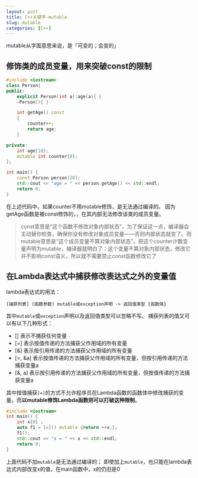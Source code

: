 ```yaml
---
layout: post
title: C++关键字-mutable
slug: mutable
categories: [C++]
---
```


mutable从字面意思来说，是「可变的；会变的」

## 修饰类的成员变量，用来突破const的限制
```cpp
#include <iostream>
class Person{
public:
    explicit Person(int a):age(a){ }
    ~Person(){ }

    int getAge() const
    {
        counter++;
        return age;
    }

private:
    int age{18};
    mutable int counter{0};
};

int main() {
    const Person person(20);
    std::cout << "age = " << person.getAge() << std::endl;
    return 0;
}
```
在上述代码中，如果counter不用mutable修饰，是无法通过编译的。
因为getAge函数是被const修饰的，，在其内部无法修改该类的成员变量。
> const意思是“这个函数不修改对象内部状态”，为了保证这一点，编译器会主动替你检查，确保你没有修改对象成员变量——否则内部状态就变了。而mutable意思是“这个成员变量不算对象内部状态”。把这个counter计数变量声明为mutable，编译器就明白了：这个变量不算对象内部状态，修改它并不影响const语义，所以就不需要禁止const函数修改它了

## 在Lambda表达式中捕获修改表达式之外的变量值

lambda表达式的用法：
```
[捕获列表] (函数参数) mutable或exception声明 -> 返回值类型 {函数体}
```
其中`mutable`或`exception`声明以及返回值类型可以忽略不写。
捕获列表的值又可以有以下几种形式：
+ [] 表示不捕获任何变量
+ [=] 表示按值传递的方法捕获父作用域的所有变量
+ [&] 表示按引用传递的方法捕获父作用域的所有变量
+ [=, &a] 表示按值传递的方法捕获父作用域的所有变量，但按引用传递的方法捕获变量a
+ [&, a] 表示按引用传递的方法捕获父作用域的所有变量，但按值传递的方法捕获变量a

其中按值捕获`[=]`的方式不允许程序员在Lambda函数的函数体中修改捕获的变量。而**以mutable修饰Lambda函数则可以打破这种限制**。

```cpp
#include <iostream>
int main() {
    int x{0} ;
    auto f1 = [=]() mutable {return ++x;};
    f1();
    std::cout << "x = " << x << std::endl;
    return 0;
}
```
上面代码不加`mutable`是无法通过编译的；
即使加上`mutable`，也只能在lambda表达式内部改变x的值，在main函数中，x的仍旧是0